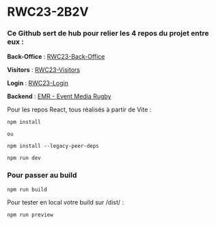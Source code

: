 # RWC23-2B2V

### Ce Github sert de hub pour relier les 4 repos du projet entre eux :

**Back-Office** : [RWC23-Back-Office](https://github.com/Hike42/RWC23-Back-Office)

**Visitors** : [RWC23-Visitors](https://github.com/Hike42/RWC23-Visitors)

**Login** : [RWC23-Login](https://github.com/Hike42/RWC23-Login)

**Backend** : [EMR - Event Media Rugby](https://github.com/Arkansiel92/EMR/tree/main)

Pour les repos React, tous réalisés à partir de Vite : 

```
npm install

ou

npm install --legacy-peer-deps
```

```
npm run dev
```

### Pour passer au build

```
npm run build
```

Pour tester en local votre build sur /dist/ :
```
npm run preview
```

